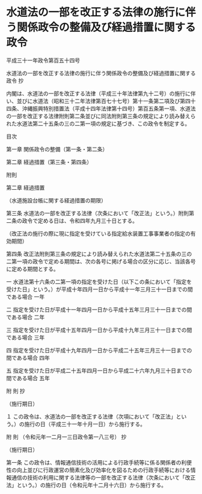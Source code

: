 # 水道法の一部を改正する法律の施行に伴う関係政令の整備及び経過措置に関する政令

平成三十一年政令第百五十四号

水道法の一部を改正する法律の施行に伴う関係政令の整備及び経過措置に関する政令 抄

内閣は、水道法の一部を改正する法律（平成三十年法律第九十二号）の施行に伴い、並びに水道法（昭和三十二年法律第百七十七号）第十一条第二項及び第四十四条、沖縄振興特別措置法（平成十四年法律第十四号）第百五条第一項、水道法の一部を改正する法律附則第二条並びに同法附則第三条の規定により読み替えられた水道法第二十五条の三の二第一項の規定に基づき、この政令を制定する。

目次

第一章 関係政令の整備（第一条・第二条）

第二章 経過措置（第三条・第四条）

附則

第二章 経過措置

（水道施設台帳に関する経過措置の期限）

第三条 水道法の一部を改正する法律（次条において「改正法」という。）附則第二条の政令で定める日は、令和四年九月三十日とする。

（改正法の施行の際に現に指定を受けている指定給水装置工事事業者の指定の有効期間）

第四条 改正法附則第三条の規定により読み替えられた水道法第二十五条の三の二第一項の政令で定める期間は、次の各号に掲げる場合の区分に応じ、当該各号に定める期間とする。

一 水道法第十六条の二第一項の指定を受けた日（以下この条において「指定を受けた日」という。）が平成十年四月一日から平成十一年三月三十一日までの間である場合 一年

二 指定を受けた日が平成十一年四月一日から平成十五年三月三十一日までの間である場合 二年

三 指定を受けた日が平成十五年四月一日から平成十九年三月三十一日までの間である場合 三年

四 指定を受けた日が平成十九年四月一日から平成二十五年三月三十一日までの間である場合 四年

五 指定を受けた日が平成二十五年四月一日から平成二十六年九月三十日までの間である場合 五年

附 則 抄

（施行期日）

１ この政令は、水道法の一部を改正する法律（次項において「改正法」という。）の施行の日（平成三十一年十月一日）から施行する。

附 則 （令和元年一二月一三日政令第一八三号） 抄

（施行期日）

第一条 この政令は、情報通信技術の活用による行政手続等に係る関係者の利便性の向上並びに行政運営の簡素化及び効率化を図るための行政手続等における情報通信の技術の利用に関する法律等の一部を改正する法律（次条において「改正法」という。）の施行の日（令和元年十二月十六日）から施行する。
